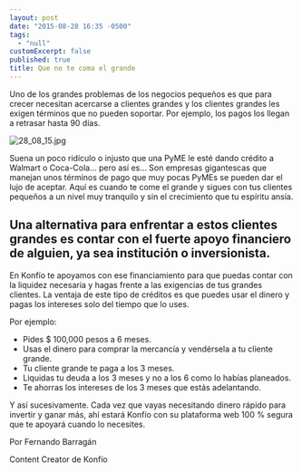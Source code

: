 ```yaml
---
layout: post
date: "2015-08-28 16:35 -0500"
tags: 
  - "null"
customExcerpt: false
published: true
title: Que no te coma el grande
---
```




Uno de los grandes problemas de los negocios pequeños es que para crecer necesitan acercarse a clientes grandes y los clientes grandes les exigen términos que no pueden soportar. Por ejemplo, los pagos los llegan a retrasar hasta 90 días.

![28_08_15.jpg]({{site.baseurl}}/img/28_08_15.jpg)

Suena un poco ridículo o injusto que una PyME le esté dando crédito a Walmart o Coca-Cola… pero así es… Son empresas gigantescas que manejan unos términos de pago que muy pocas PyMEs se pueden dar el lujo de aceptar. Aquí es cuando te come el grande y sigues con tus clientes pequeños a un nivel muy tranquilo y sin el crecimiento que tu espíritu ansía.

## Una alternativa para enfrentar a estos clientes grandes es contar con el fuerte apoyo financiero de alguien, ya sea institución o inversionista.

En Konfío te apoyamos con ese financiamiento para que puedas contar con la liquidez necesaria y hagas frente a las exigencias de tus grandes clientes. La ventaja de este tipo de créditos es que puedes usar el dinero y pagas los intereses solo del tiempo que lo uses.

Por ejemplo:

- Pides $ 100,000 pesos a 6 meses.
- Usas el dinero para comprar la mercancía y vendérsela a tu cliente grande.
- Tu cliente grande te paga a los 3 meses.
- Liquidas tu deuda a los 3 meses y no a los 6 como lo habías planeados.
- Te ahorras los intereses de los 3 meses que estás adelantando.

Y así sucesivamente. Cada vez que vayas necesitando dinero rápido para invertir y ganar más, ahí estará Konfío con su plataforma web 100 % segura que te apoyará cuando lo necesites.

Por Fernando Barragán

Content Creator de Konfío
